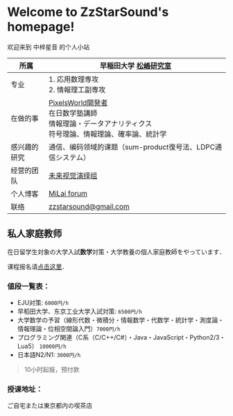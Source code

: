 # Welcome to ZzStarSound's homepage!

欢迎来到 中梓星音 的个人小站

| 所属 | 早稲田大学 [松嶋研究室](http://www.matsu.mgmt.waseda.ac.jp/labo/index) |
|---|---|
| 专业 | 1. 応用数理専攻 <br> 2. 情報理工副専攻 |
| 在做的事 |  [PixelsWorld開発者](https://milai.tech/products/PixelsWorld/) <br> 在日数学塾講師 <br> 情報理論・データアナリティクス<br> 符号理論、情報理論、確率論、統計学|
|感兴趣的研究| 通信、编码领域的课题（sum-product復号法、LDPC通信システム） |
| 经营的团队 | [未来视觉演绎组](https://milai.tech) |
| 个人博客 | [MiLai forum](https://world.milai.tech) |
| 联络 | [zzstarsound@gmail.com](mailto:zzstarsound@gmail.com) |

## 私人家庭教师

在日留学生対象の大学入試**数学**対策・大学教養の個人家庭教師をやっています．

课程报名请[点击这里](mailto:zzstarsound@gmail.com?subject=%E6%97%A5%E6%9C%AC%E7%95%99%E5%AD%A6%E7%A7%81%E6%95%99%E8%AF%BE%E7%A8%8B%E5%92%A8%E8%AF%A2&body=%E9%98%AE%E8%80%81%E5%B8%88%EF%BC%8C%E4%BD%A0%E5%A5%BD%EF%BC%81%0A%0A%E6%88%91%E6%98%AF%EF%BC%9A%0A%E6%88%91%E6%83%B3%E5%92%A8%E8%AF%A2%EF%BC%9A%0A%0A%E6%88%91%E7%9A%84%E8%81%94%E7%B3%BB%E6%96%B9%E5%BC%8F%EF%BC%9A)．

### 値段一覧表：

- EJU对策: `6000円/h`
- 早稻田大学、东京工业大学入試対策: `6500円/h`
- 大学数学の予習（線形代数・微積分・情報数学・代数学・統計学・測度論・情報理論・位相空間論入門）`7000円/h`
- プログラミング関連（C系（C/C++/C#）・Java・JavaScript・Python2/3・Lua5） `10000円/h`
- 日本語N2/N1: `3000円/h`

> 10小时起报，预付款

### 授课地址：

ご自宅または東京都内の喫茶店

